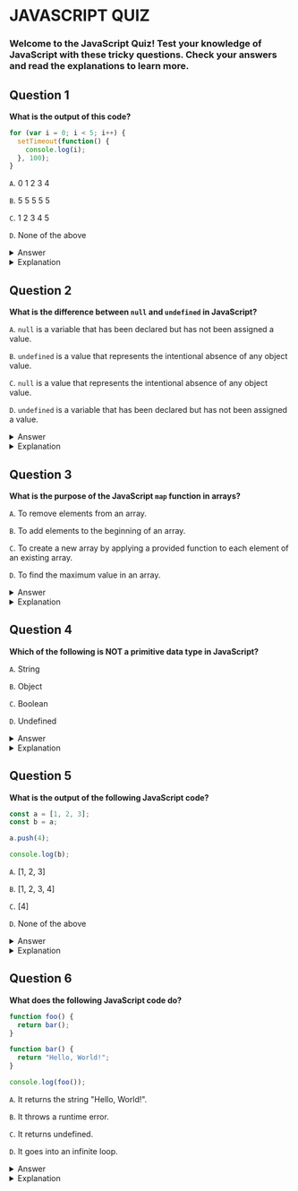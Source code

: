 
# JAVASCRIPT QUIZ

### Welcome to the JavaScript Quiz! Test your knowledge of JavaScript with these tricky questions. Check your answers and read the explanations to learn more.

## Question 1

**What is the output of this code?**

```javascript
for (var i = 0; i < 5; i++) {
  setTimeout(function() {
    console.log(i);
  }, 100);
}
```

`A`. 0 1 2 3 4

`B`. 5 5 5 5 5

`C`. 1 2 3 4 5

`D`. None of the above

<details>
<summary>Answer</summary>
The correct answer is option 2. The output will be "5" printed five times.

</details>
<details>
<summary>Explanation</summary>
This is a common mistake in JavaScript due to closures. In this code, a setTimeout function is inside a for loop, and it captures the variable i. However, the setTimeout callback is executed after the loop has completed, and the value of i is 5. Therefore, it will log "5" five times.

</details>

## Question 2

**What is the difference between `null` and `undefined` in JavaScript?**

`A`. `null` is a variable that has been declared but has not been assigned a value.

`B`. `undefined` is a value that represents the intentional absence of any object value.

`C`. `null` is a value that represents the intentional absence of any object value.

`D`. `undefined` is a variable that has been declared but has not been assigned a value.

<details>
<summary>Answer</summary>
The correct answer is option 3. `null` is a value that represents the intentional absence of any object value, while `undefined` is a variable that has been declared but has not been assigned a value.
</details>

<details>
<summary>Explanation</summary>
`null` is a value that can be assigned to a variable to represent that it has no value or that it is explicitly empty. On the other hand, `undefined` means a variable has been declared but hasn't been assigned any value. In some cases, JavaScript sets variables to `undefined` by default.
</details>


## Question 3

**What is the purpose of the JavaScript `map` function in arrays?**

`A`. To remove elements from an array.

`B`. To add elements to the beginning of an array.

`C`. To create a new array by applying a provided function to each element of an existing array.

`D`. To find the maximum value in an array.

<details>
<summary>Answer</summary>
The correct answer is option 3. The `map` function is used to create a new array by applying a provided function to each element of an existing array. It returns a new array with the results.
</details>

<details>
<summary>Explanation</summary>
The `map` function is a higher-order function in JavaScript that is commonly used for transforming data in arrays. It applies a given function to each element of the array, creating a new array with the results. This allows for a more concise and functional approach to array manipulation.
</details>


## Question 4

**Which of the following is NOT a primitive data type in JavaScript?**

`A`. String

`B`. Object

`C`. Boolean

`D`. Undefined

<details>
<summary>Answer</summary>
The answer is option 2, "Object." Objects are not primitive data types in JavaScript.
</details>

<details>
<summary>Explanation</summary>
In JavaScript, primitive data types include String, Number, Boolean, Undefined, Null, and Symbol. Objects, on the other hand, are considered reference data types because they can hold multiple values and have properties and methods.
</details>


## Question 5
**What is the output of the following JavaScript code?**

```javascript
const a = [1, 2, 3];
const b = a;

a.push(4);

console.log(b);
```

`A`. [1, 2, 3]

`B`. [1, 2, 3, 4]

`C`. [4]

`D`. None of the above

<details>
<summary>Answer</summary>
The correct answer is option B. The output will be [1, 2, 3, 4].
</details>
<details>
<summary>Explanation</summary>
In JavaScript, when you assign an array to another variable, you are creating a reference to the same array. So, when you modify `a` by pushing 4 into it, the array referred to by `b` is also modified, resulting in [1, 2, 3, 4].
</details>

## Question 6

**What does the following JavaScript code do?**

```javascript
function foo() {
  return bar();
}

function bar() {
  return "Hello, World!";
}

console.log(foo());
```
`A`. It returns the string "Hello, World!".

`B`. It throws a runtime error.

`C`. It returns undefined.

`D`. It goes into an infinite loop.

<details>
<summary>Answer</summary>
The correct answer is option A. It returns the string "Hello, World!".
</details>
<details>
<summary>Explanation</summary>
The `foo` function calls the `bar` function, which returns the string "Hello, World!". Therefore, the output of `foo()` is "Hello, World!".
</details>











